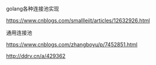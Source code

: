 golang各种连接池实现

https://www.cnblogs.com/smallleiit/articles/12632926.html





通用连接池

https://www.cnblogs.com/zhangboyu/p/7452851.html

http://ddrv.cn/a/429362